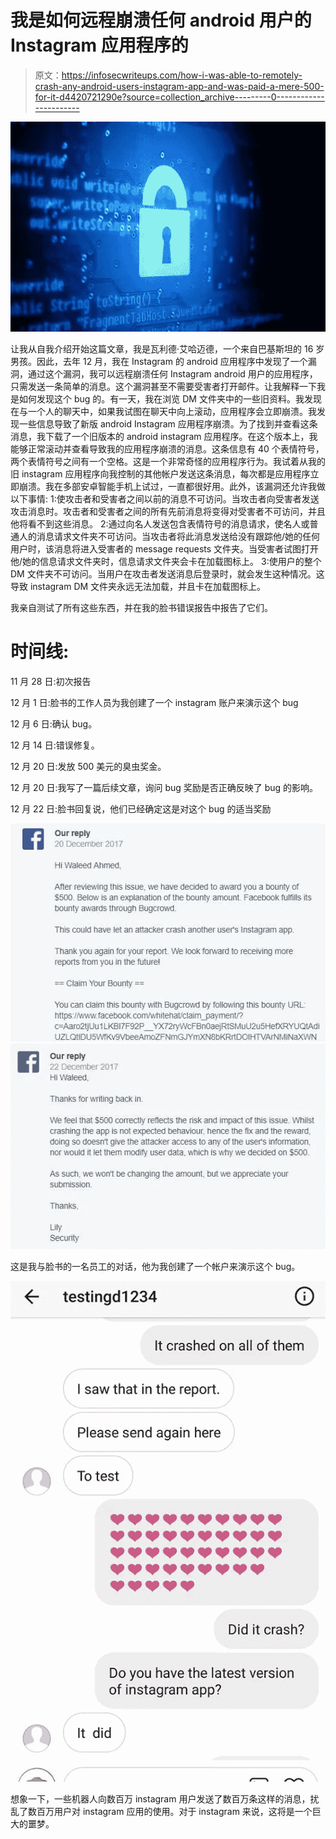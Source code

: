 # 我是如何远程崩溃任何 android 用户的 Instagram 应用程序的

> 原文：<https://infosecwriteups.com/how-i-was-able-to-remotely-crash-any-android-users-instagram-app-and-was-paid-a-mere-500-for-it-d4420721290e?source=collection_archive---------0----------------------->

![](img/663b406f6549910021e96708edba6d75.png)

让我从自我介绍开始这篇文章，我是瓦利德·艾哈迈德，一个来自巴基斯坦的 16 岁男孩。因此，去年 12 月，我在 Instagram 的 android 应用程序中发现了一个漏洞，通过这个漏洞，我可以远程崩溃任何 Instagram android 用户的应用程序，只需发送一条简单的消息。这个漏洞甚至不需要受害者打开邮件。让我解释一下我是如何发现这个 bug 的。有一天，我在浏览 DM 文件夹中的一些旧资料。我发现在与一个人的聊天中，如果我试图在聊天中向上滚动，应用程序会立即崩溃。我发现一些信息导致了新版 android Instagram 应用程序崩溃。为了找到并查看这条消息，我下载了一个旧版本的 android instagram 应用程序。在这个版本上，我能够正常滚动并查看导致我的应用程序崩溃的消息。这条信息有 40 个表情符号，两个表情符号之间有一个空格。这是一个非常奇怪的应用程序行为。我试着从我的旧 instagram 应用程序向我控制的其他帐户发送这条消息，每次都是应用程序立即崩溃。我在多部安卓智能手机上试过，一直都很好用。此外，该漏洞还允许我做以下事情:
1:使攻击者和受害者之间以前的消息不可访问。当攻击者向受害者发送攻击消息时。攻击者和受害者之间的所有先前消息将变得对受害者不可访问，并且他将看不到这些消息。
2:通过向名人发送包含表情符号的消息请求，使名人或普通人的消息请求文件夹不可访问。当攻击者将此消息发送给没有跟踪他/她的任何用户时，该消息将进入受害者的 message requests 文件夹。当受害者试图打开他/她的信息请求文件夹时，信息请求文件夹会卡在加载图标上。
3:使用户的整个 DM 文件夹不可访问。当用户在攻击者发送消息后登录时，就会发生这种情况。这导致 instagram DM 文件夹永远无法加载，并且卡在加载图标上。

我亲自测试了所有这些东西，并在我的脸书错误报告中报告了它们。

# **时间线:**

11 月 28 日:初次报告

12 月 1 日:脸书的工作人员为我创建了一个 instagram 账户来演示这个 bug

12 月 6 日:确认 bug。

12 月 14 日:错误修复。

12 月 20 日:发放 500 美元的臭虫奖金。

12 月 20 日:我写了一篇后续文章，询问 bug 奖励是否正确反映了 bug 的影响。

12 月 22 日:脸书回复说，他们已经确定这是对这个 bug 的适当奖励

![](img/d730694314c6d477c6a1ed19bda65c8c.png)![](img/5af873c0a23db869f568ea8fe0d7a9c8.png)

这是我与脸书的一名员工的对话，他为我创建了一个帐户来演示这个 bug。

![](img/6bc852cdf0b86becaf25d1bbe93d800c.png)

想象一下，一些机器人向数百万 instagram 用户发送了数百万条这样的消息，扰乱了数百万用户对 instagram 应用的使用。对于 instagram 来说，这将是一个巨大的噩梦。